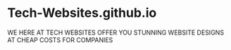 # Tech-Websites.github.io
WE HERE AT TECH WEBSITES OFFER YOU STUNNING WEBSITE DESIGNS AT CHEAP COSTS FOR COMPANIES
